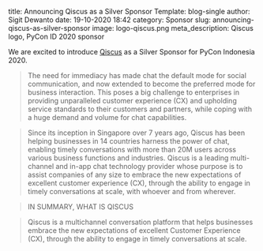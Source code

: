 title: Announcing Qiscus as a Silver Sponsor
Template: blog-single
author: Sigit Dewanto
date: 19-10-2020 18:42
category: Sponsor
slug: announcing-qiscus-as-silver-sponsor
image: logo-qiscus.png
meta_description: Qiscus logo, PyCon ID 2020 sponsor

We are excited to introduce [Qiscus](http://qiscus.com/) as a Silver Sponsor for PyCon Indonesia 2020.

> The need for immediacy has made chat the default mode for social communication, and now extended to become the preferred mode for business interaction. This poses a big challenge to enterprises in providing unparalleled customer experience (CX) and upholding service standards to their customers and partners, while coping with a huge demand and volume for chat capabilities.

> Since its inception in Singapore over 7 years ago, Qiscus has been helping businesses in 14 countries harness the power of chat, enabling timely conversations with more than 20M users across various business functions and industries. Qiscus is a leading multi-channel and in-app chat technology provider whose purpose is to assist companies of any size to embrace the new expectations of excellent customer experience (CX), through the ability to engage in timely conversations at scale, with whoever and from wherever.

> IN SUMMARY, WHAT IS QISCUS

> Qiscus is a multichannel conversation platform that helps businesses embrace the new expectations of excellent Customer Experience (CX), through the ability to engage in timely conversations at scale.
